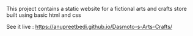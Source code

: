 This project contains a static website for a fictional arts and crafts store built using basic html and css


See it live : https://anupreetbedi.github.io/Dasmoto-s-Arts-Crafts/
